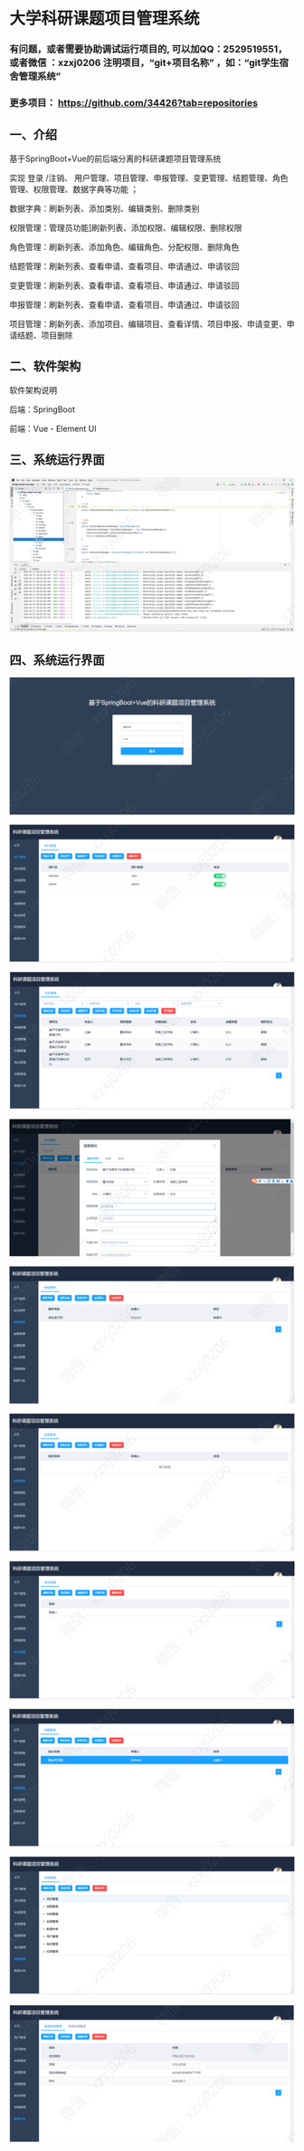 # 大学科研课题项目管理系统


### 有问题，或者需要协助调试运行项目的, 可以加QQ：2529519551，或者微信 ：xzxj0206 注明项目，“git+项目名称” ，如：“git学生宿舍管理系统”

### 更多项目： https://github.com/34426?tab=repositories



## 一、介绍

基于SpringBoot+Vue的前后端分离的科研课题项目管理系统

实现 登录 /注销、 用户管理、项目管理、申报管理、变更管理、结题管理、角色管理、权限管理、数据字典等功能 ；

数据字典：刷新列表、添加类别、编辑类别、删除类别

权限管理：管理员功能]刷新列表、添加权限、编辑权限、删除权限

角色管理：刷新列表、添加角色、编辑角色、分配权限、删除角色

结题管理：刷新列表、查看申请、查看项目、申请通过、申请驳回

变更管理：刷新列表、查看申请、查看项目、申请通过、申请驳回

申报管理：刷新列表、查看申请、查看项目、申请通过、申请驳回

项目管理：刷新列表、添加项目、编辑项目、查看详情、项目申报、申请变更、申请结题、项目删除

## 二、软件架构

软件架构说明

后端：SpringBoot

前端：Vue - Element UI

## 三、系统运行界面

![img_1.png](imgs/img_1.png)

## 四、系统运行界面

![img_2.png](imgs/img_2.png)

![img_3.png](imgs/img_3.png)

![img_4.png](imgs/img_4.png)

![img_5.png](imgs/img_5.png)

![img_6.png](imgs/img_6.png)

![img_7.png](imgs/img_7.png)

![img_8.png](imgs/img_8.png)

![img_9.png](imgs/img_9.png)

![img_10.png](imgs/img_10.png)

![img_11.png](imgs/img_11.png)








